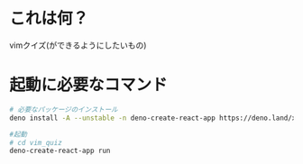 # これは何？

vimクイズ(ができるようにしたいもの)

# 起動に必要なコマンド

```sh
# 必要なパッケージのインストール
deno install -A --unstable -n deno-create-react-app https://deno.land/x/create_react_app/mod.ts

#起動
# cd vim_quiz
deno-create-react-app run
```
